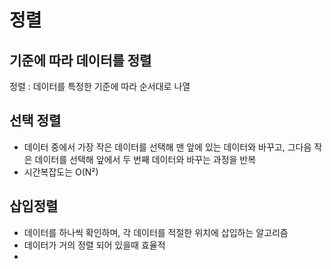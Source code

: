 # 정렬
## 기준에 따라 데이터를 정렬
정렬 : 데이터를 특정한 기준에 따라 순서대로 나열
## 선택 정렬
- 데이터 중에서 가장 작은 데이터를 선택해 맨 앞에 있는 데이터와 바꾸고, 그다음 작은 데이터를 선택해 앞에서 두 번째 데이터와 바꾸는 과정을 반복
- 시간복잡도는 O(N²)
## 삽입정렬
- 데이터를 하나씩 확인하며, 각 데이터를 적절한 위치에 삽입하는 알고리즘
- 데이터가 거의 정렬 되어 있을때 효율적
- 